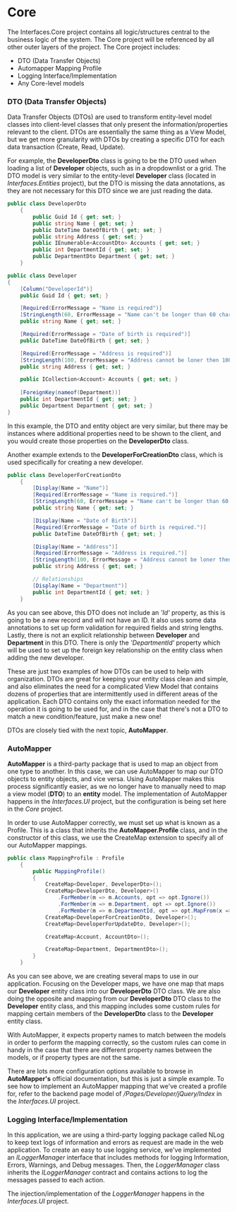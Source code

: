 ﻿# Core
The Interfaces.Core project contains all logic/structures central to the business logic of the system. The Core project will be referenced by all other outer layers of the project. The Core project includes:
* DTO (Data Transfer Objects)
* Automapper Mapping Profile
* Logging Interface/Implementation
* Any Core-level models

### DTO (Data Transfer Objects)
Data Transfer Objects (DTOs) are used to transform entity-level model classes into client-level classes that only present the information/properties relevant to the client. DTOs are essentially the same thing as a View Model, but we get more granularity with DTOs by creating a specific DTO for each data transaction (Create, Read, Update).

For example, the **DeveloperDto** class is going to be the DTO used when loading a list of **Developer** objects, such as in a dropdownlist or a grid. The DTO model is very similar to the entity-level **Developer** class (located in *Interfaces.Entities* project), but the DTO is missing the data annotations, as they are not necessary for this DTO since we are just reading the data.

```csharp
public class DeveloperDto  
    {  
        public Guid Id { get; set; }  
        public string Name { get; set; }  
        public DateTime DateOfBirth { get; set; }  
        public string Address { get; set; }
        public IEnumerable<AccountDto> Accounts { get; set; }
        public int DepartmentId { get; set; }
        public DepartmentDto Department { get; set; }
    }
```
```csharp
public class Developer
{
    [Column("DeveloperId")]
    public Guid Id { get; set; }

    [Required(ErrorMessage = "Name is required")]
    [StringLength(60, ErrorMessage = "Name can't be longer than 60 characters")]
    public string Name { get; set; }

    [Required(ErrorMessage = "Date of birth is required")]
    public DateTime DateOfBirth { get; set; }

    [Required(ErrorMessage = "Address is required")]
    [StringLength(100, ErrorMessage = "Address cannot be loner then 100 characters")]
    public string Address { get; set; }

    public ICollection<Account> Accounts { get; set; }
    
    [ForeignKey(nameof(Department))]
    public int DepartmentId { get; set; }
    public Department Department { get; set; }
}
```
In this example, the DTO and entity object are very similar, but there may be instances where additional properties need to be shown to the client, and you would create those properties on the **DeveloperDto** class.

Another example extends to the **DeveloperForCreationDto** class, which is used specifically for creating a new developer.
```csharp
public class DeveloperForCreationDto
    {
        [Display(Name = "Name")]
        [Required(ErrorMessage = "Name is required.")]
        [StringLength(60, ErrorMessage = "Name can't be longer than 60 characters.")]
        public string Name { get; set; }

        [Display(Name = "Date of Birth")]
        [Required(ErrorMessage = "Date of birth is required.")]
        public DateTime DateOfBirth { get; set; }

        [Display(Name = "Address")]
        [Required(ErrorMessage = "Address is required.")]
        [StringLength(100, ErrorMessage = "Address cannot be loner then 100 characters.")]
        public string Address { get; set; }

        // Relationships
        [Display(Name = "Department")]
        public int DepartmentId { get; set; }
    }
```
As you can see above, this DTO does not include an *'Id'* property, as this is going to be a new record and will not have an ID. It also uses some data annotations to set up form validation for required fields and string lengths. Lastly, there is not an explicit relationship between **Developer** and **Department** in this DTO. There is only the *'DepartmentId'* property which will be used to set up the foreign key relationship on the entity class when adding the new developer.

These are just two examples of how DTOs can be used to help with organization. DTOs are great for keeping your entity class clean and simple, and also eliminates the need for a complicated View Model that contains dozens of properties that are intermittently used in different areas of the application. Each DTO contains only the exact information needed for the operation it is going to be used for, and in the case that there's not a DTO to match a new condition/feature, just make a new one!

DTOs are closely tied with the next topic, **AutoMapper**.

### AutoMapper
**AutoMapper** is a third-party package that is used to map an object from one type to another. In this case, we can use AutoMapper to map our DTO objects to entity objects, and vice versa. Using AutoMapper makes this process significantly easier, as we no longer have to manually need to map a view model (**DTO**) to an **entity** model. The implementation of AutoMapper happens in the *Interfaces.UI* project, but the configuration is being set here in the *Core* project. 

In order to use AutoMapper correctly, we must set up what is known as a Profile. This is a class that inherits the **AutoMapper.Profile** class, and in the constructor of this class, we use the CreateMap extension to specify all of our AutoMapper mappings.
```csharp
public class MappingProfile : Profile
    {
        public MappingProfile()
        {
            CreateMap<Developer, DeveloperDto>();
            CreateMap<DeveloperDto, Developer>()
                .ForMember(m => m.Accounts, opt => opt.Ignore())
                .ForMember(m => m.Department, opt => opt.Ignore())
                .ForMember(m => m.DepartmentId, opt => opt.MapFrom(x => x.Department.Id));
            CreateMap<DeveloperForCreationDto, Developer>();
            CreateMap<DeveloperForUpdateDto, Developer>();

            CreateMap<Account, AccountDto>();

            CreateMap<Department, DepartmentDto>();
        }
    }
```

As you can see above, we are creating several maps to use in our application. Focusing on the Developer maps, we have one map that maps our **Developer** entity class into our **DeveloperDto** DTO class. We are also doing the opposite and mapping from our **DeveloperDto** DTO class to the **Developer** entity class, and this mapping includes some custom rules for mapping certain members of the **DeveloperDto** class to the **Developer** entity class. 

With AutoMapper, it expects property names to match between the models in order to perform the mapping correctly, so the custom rules can come in handy in the case that there are different property names between the models, or if property types are not the same. 

There are lots more configuration options available to browse in **AutoMapper's** official documentation, but this is just a simple example. To see how to implement an AutoMapper mapping that we've created a profile for, refer to the backend page model of */Pages/Developer/jQuery/Index* in the *Interfaces.UI* project.

### Logging Interface/Implementation
In this application, we are using a third-party logging package called NLog to keep text logs of information and errors as request are made in the web application. To create an easy to use logging service, we've implemented an *ILoggerManager* interface that includes methods for logging Information, Errors, Warnings, and Debug messages. Then, the *LoggerManager* class inherits the *ILoggerManager* contract and contains actions to log the messages passed to each action.

The injection/implementation of the *LoggerManager* happens in the *Interfaces.UI* project.